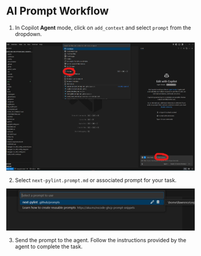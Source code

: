 # AI Prompt Workflow


1. In Copilot **Agent** mode, click on `add_context` and select `prompt` from the dropdown.

![Agent Mode](step1.png)

2. Select `next-pylint.prompt.md` or associated prompt for your task.

![Select Prompt](step2.png)

3. Send the prompt to the agent. Follow the instructions provided by the agent to complete the task.